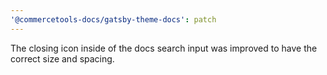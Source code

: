 ```yaml
---
'@commercetools-docs/gatsby-theme-docs': patch
---
```


The closing icon inside of the docs search input was improved to have the correct size and spacing.
